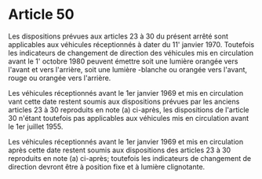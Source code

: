# Article 50

Les dispositions prévues aux articles 23 à 30 du présent arrêté sont applicables aux véhicules réceptionnés à dater du 11' janvier 1970. Toutefois les indicateurs de changement de direction des véhicules mis en circulation avant le 1' octobre 1980 peuvent émettre soit une lumière orangée vers l'avant et vers l'arrière, soit une lumière -blanche ou orangée vers l'avant, rouge ou orangée vers l'arrière.

Les véhicules réceptionnés avant le 1er janvier 1969 et mis en circulation vant cette date restent soumis aux dispositions prévues par les anciens articles 23 à 30 reproduits en note (a) ci-après, les dispositions de l'article 30 n'étant toutefois pas applicables aux véhicules mis en circulation avant le 1er juillet 1955.

Les véhicules réceptionnés avant le 1er janvier 1969 et mis en circulation après cette date restent soumis aux dispositions des articles 23 à 30 reproduits en note (a) ci-après; toutefois les indicateurs de changement de direction devront être à position fixe et à lumière clignotante.
